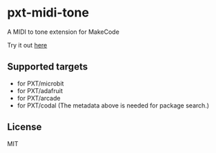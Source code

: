 # pxt-midi-tone

A MIDI to tone extension for MakeCode

Try it out [here](https://samelhusseini.github.io/pxt-midi-tone/)

## Supported targets

* for PXT/microbit
* for PXT/adafruit
* for PXT/arcade
* for PXT/codal
(The metadata above is needed for package search.)

## License

MIT